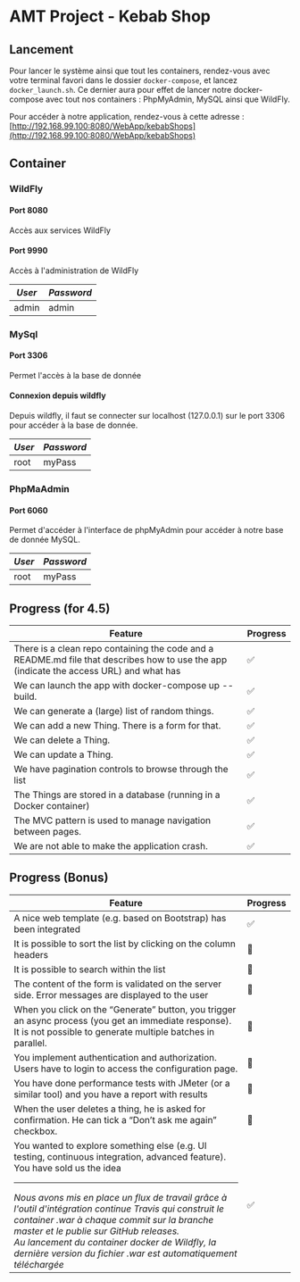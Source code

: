 # AMT Project - Kebab Shop

## Lancement

Pour lancer le système ainsi que tout les containers, rendez-vous avec votre terminal favori dans le dossier `docker-compose`, et lancez `docker_launch.sh`. Ce dernier aura pour effet de lancer notre docker-compose avec tout nos containers : PhpMyAdmin, MySQL ainsi que WildFly.

Pour accéder à notre application, rendez-vous à cette adresse :  
[http://192.168.99.100:8080/WebApp/kebabShops](http://192.168.99.100:8080/WebApp/kebabShops)

## Container
### WildFly

#### Port 8080
Accès aux services WildFly

#### Port 9990
Accès à l'administration de WildFly

| *User* |  *Password* |
|---     |---          |
| admin  | admin       |


### MySql

#### Port 3306
Permet l'accès à la base de donnée

#### Connexion depuis wildfly
Depuis wildfly, il faut se connecter sur localhost (127.0.0.1) sur le port 3306 pour accéder à la base de donnée.

| *User* |  *Password*   |
|---     |---            |
| root   | myPass        |

### PhpMaAdmin

#### Port 6060
Permet d'accéder à l'interface de phpMyAdmin pour accéder à notre base de donnée MySQL. 

| *User* |  *Password*   |
|---     |---            |
| root   | myPass        |



## Progress (for 4.5)

| Feature  | Progress |
| ------------- | ------------- |
| There is a clean repo containing the code and a README.md file that describes how to use the app (indicate the access URL) and what has | :white_check_mark: |
| We can launch the app with docker-compose up --build. | :white_check_mark: |
| We can generate a (large) list of random things. | :white_check_mark: |
| We can add a new Thing. There is a form for that. | :white_check_mark: |
| We can delete a Thing. | :white_check_mark: |
| We can update a Thing. | :white_check_mark: |
| We have pagination controls to browse through the list | :white_check_mark: |
| The Things are stored in a database (running in a Docker container) | :white_check_mark: |
| The MVC pattern is used to manage navigation between pages. | :white_check_mark: |
| We are not able to make the application crash. | :white_check_mark: |


## Progress (Bonus)

| Feature  | Progress |
| ------------- | ------------- |
| A nice web template (e.g. based on Bootstrap) has been integrated | :white_check_mark: |
| It is possible to sort the list by clicking on the column headers | :red_circle: |
| It is possible to search within the list | :red_circle: |
| The content of the form is validated on the server side. Error messages are displayed to the user | :red_circle: |
| When you click on the “Generate” button, you trigger an async process (you get an immediate response). It is not possible to generate multiple batches in parallel. | :red_circle: |
| You implement authentication and authorization. Users have to login to access the configuration page. | :red_circle: |
| You have done performance tests with JMeter (or a similar tool) and you have a report with results | :red_circle: |
| When the user deletes a thing, he is asked for confirmation. He can tick a “Don’t ask me again” checkbox. | :red_circle: |
| You wanted to explore something else (e.g. UI testing, continuous integration, advanced feature). You have sold us the idea <hr/> *Nous avons mis en place un flux de travail grâce à l'outil d'intégration continue Travis qui construit le container .war à chaque commit sur la branche master et le publie sur GitHub releases. <br/>Au lancement du container docker de Wildfly, la dernière version du fichier .war est automatiquement téléchargée* | :white_check_mark: |

